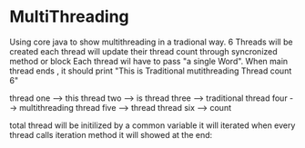 # MultiThreading
Using core java to show multithreading in a tradional way.
6 Threads will be created each thread will update their thread count through syncronized method or block
Each thread wil have to pass "a single Word". When main thread ends , it should print "This is Traditional mutithreading Thread count 6"

thread one --> this
thread two --> is
thread three --> traditional
thread four --> multithreading
thread five --> thread
thread six --> count

total thread will be initilized by a common variable it will iterated when every thread calls iteration method it will showed at the end:
